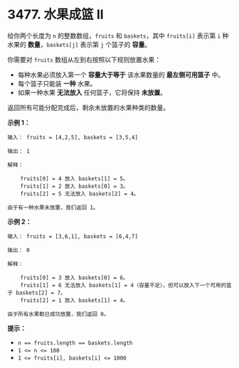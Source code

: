 # 3477. 水果成篮 II

给你两个长度为 `n` 的整数数组，`fruits` 和 `baskets`，其中 `fruits[i]` 表示第 `i` 种水果的 **数量**，`baskets[j]` 表示第 `j` 个篮子的 **容量**。

你需要对 `fruits` 数组从左到右按照以下规则放置水果：

- 每种水果必须放入第一个 **容量大于等于** 该水果数量的 **最左侧可用篮子** 中。
- 每个篮子只能装 **一种** 水果。
- 如果一种水果 **无法放入** 任何篮子，它将保持 **未放置**。

返回所有可能分配完成后，剩余未放置的水果种类的数量。

**示例 1：**

```()
输入： fruits = [4,2,5], baskets = [3,5,4]

输出： 1

解释：

    fruits[0] = 4 放入 baskets[1] = 5。
    fruits[1] = 2 放入 baskets[0] = 3。
    fruits[2] = 5 无法放入 baskets[2] = 4。

由于有一种水果未放置，我们返回 1。
```

**示例 2：**

```()
输入： fruits = [3,6,1], baskets = [6,4,7]

输出： 0

解释：

    fruits[0] = 3 放入 baskets[0] = 6。
    fruits[1] = 6 无法放入 baskets[1] = 4（容量不足），但可以放入下一个可用的篮子 baskets[2] = 7。
    fruits[2] = 1 放入 baskets[1] = 4。

由于所有水果都已成功放置，我们返回 0。
```

**提示：**

- `n == fruits.length == baskets.length`
- `1 <= n <= 100`
- `1 <= fruits[i], baskets[i] <= 1000`
